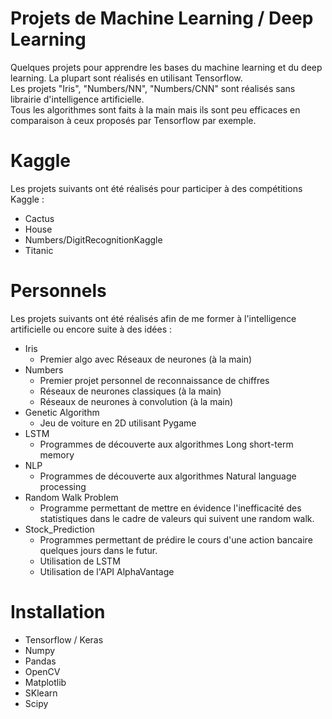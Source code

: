Projets de Machine Learning / Deep Learning
===========================================
Quelques projets pour apprendre les bases du machine learning et du deep learning. La plupart sont réalisés en utilisant Tensorflow. <br/>
Les projets "Iris", "Numbers/NN", "Numbers/CNN" sont réalisés sans librairie d'intelligence artificielle. <br/> Tous les algorithmes sont faits à la main mais ils sont peu efficaces en comparaison à ceux proposés par Tensorflow par exemple.

Kaggle
======
Les projets suivants ont été réalisés pour participer à des compétitions Kaggle :

- Cactus
- House
- Numbers/DigitRecognitionKaggle
- Titanic

Personnels
==========
Les projets suivants ont été réalisés afin de me former à l'intelligence artificielle ou encore suite à des idées :

- Iris
    - Premier algo avec Réseaux de neurones (à la main)
- Numbers
    - Premier projet personnel de reconnaissance de chiffres
    - Réseaux de neurones classiques (à la main)
    - Réseaux de neurones à convolution (à la main)
- Genetic Algorithm
    - Jeu de voiture en 2D utilisant Pygame
- LSTM
    - Programmes de découverte aux algorithmes Long short-term memory
- NLP
    - Programmes de découverte aux algorithmes Natural language processing
- Random Walk Problem
    - Programme permettant de mettre en évidence l'inefficacité des statistiques dans le cadre de valeurs qui suivent une random walk.
- Stock_Prediction
    - Programmes permettant de prédire le cours d'une action bancaire quelques jours dans le futur.
    - Utilisation de LSTM
    - Utilisation de l'API AlphaVantage

Installation
============
- Tensorflow / Keras
- Numpy
- Pandas
- OpenCV
- Matplotlib
- SKlearn
- Scipy
